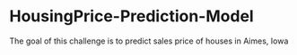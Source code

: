 # HousingPrice-Prediction-Model
The goal of this challenge is to predict sales price of houses in Aimes, Iowa

